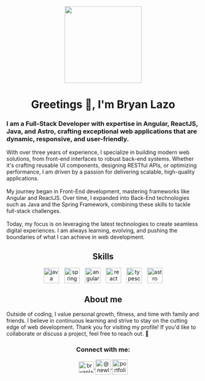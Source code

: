 <div align="center">
  <img
    src="https://media.tenor.com/nPxAn9NBqfIAAAAC/beavis-computer.gif"
    width="200"
  />
  <h1 align="center">Greetings 👋, I'm Bryan Lazo</h1>
  <h3 align="left">I am a Full-Stack Developer with expertise in Angular, ReactJS, Java, and Astro, crafting exceptional web applications that are dynamic, responsive, and user-friendly.</h3>
</div>

<p align="left">
With over three years of experience, I specialize in building modern web solutions, from front-end interfaces to robust back-end systems. Whether it's crafting reusable UI components, designing RESTful APIs, or optimizing performance, I am driven by a passion for delivering scalable, high-quality applications.
<br />
<br />
My journey began in Front-End development, mastering frameworks like Angular and ReactJS. Over time, I expanded into Back-End technologies such as Java and the Spring Framework, combining these skills to tackle full-stack challenges.
<br />
<br />
Today, my focus is on leveraging the latest technologies to create seamless digital experiences. I am always learning, evolving, and pushing the boundaries of what I can achieve in web development.
</p>

<div>
  <h2 align="center">Skills</h2>
    <div align="center" style="display: flex; gap: 1em; justify-content: center;">
      <a href="https://www.java.com" target="_blank" rel="noreferrer">
        <img
          src="https://www.vectorlogo.zone/logos/java/java-icon.svg"
          alt="java"
          width="40"
          height="40"
        />
      </a>
      <a href="https://spring.io/" target="_blank" rel="noreferrer">
        <img
          src="https://www.vectorlogo.zone/logos/springio/springio-icon.svg"
          alt="spring"
          width="40"
          height="40"
        />
      </a>
      <a href="https://angular.io" target="_blank" rel="noreferrer">
        <img
          src="https://www.vectorlogo.zone/logos/angular/angular-icon.svg"
          alt="angular"
          width="40"
          height="40"
        />
      </a>
      <a
        href="https://reactjs.org/"
        target="_blank"
        rel="noreferrer"
      >
        <img
          src="https://www.vectorlogo.zone/logos/reactjs/reactjs-icon.svg"
          alt="react"
          width="40"
          height="40"
        />
      </a>
      <a
        href="https://www.typescriptlang.org/"
        target="_blank"
        rel="noreferrer"
      >
        <img
          src="https://www.vectorlogo.zone/logos/typescriptlang/typescriptlang-icon.svg"
          alt="typescript"
          width="40"
          height="40"
        />
      </a>
      <a href="https://astro.build/" target="_blank" rel="noreferrer">
        <img
          src="https://www.vectorlogo.zone/logos/astro/astro-icon.svg"
          alt="astro"
          width="40"
          height="40"
        />
      </a>
  </div>
</div>

<div align="center">
  <h2 align="center">About me</h2>
  <p align="left">
    Outside of coding, I value personal growth, fitness, and time with family and friends. I believe in continuous learning and strive to stay on the cutting edge of web development. Thank you for visiting my profile! If you'd like to collaborate or discuss a project, feel free to reach out. 🚀
  </p>
</div>

<div>
  <h3 align="center">Connect with me:</h3>
  <p align="center">
    <a href="https://linkedin.com/in/bryanlazodev" target="_blank" rel="noreferrer">
      <img align="center" src="https://www.vectorlogo.zone/logos/linkedin/linkedin-icon.svg" alt="bryanlazodev" height="30" width="40" />
    </a>
    <a href="https://www.youtube.com/@newlaz" target="_blank" rel="noreferrer">
      <img align="center" src="https://www.vectorlogo.zone/logos/youtube/youtube-icon.svg" alt="@newlaz" width="40" />
    </a>
    <a href="https://blazo-dev.vercel.app/" target="_blank" rel="noreferrer">
      <img align="center" src="https://www.svgrepo.com/show/267862/portfolio.svg" alt="portfolio" width="40" />
    </a>
  </p>
</div>
